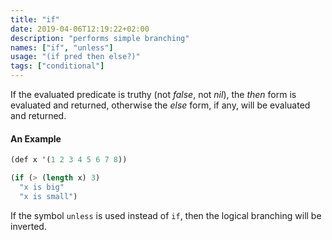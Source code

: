 ```yaml
---
title: "if"
date: 2019-04-06T12:19:22+02:00
description: "performs simple branching"
names: ["if", "unless"]
usage: "(if pred then else?)"
tags: ["conditional"]
---
```

If the evaluated predicate is truthy (not _false_, not _nil_), the *then* form is evaluated and returned, otherwise the *else* form, if any, will be evaluated and returned.

#### An Example

~~~scheme
(def x '(1 2 3 4 5 6 7 8))

(if (> (length x) 3)
  "x is big"
  "x is small")
~~~

If the symbol `unless` is used instead of `if`, then the logical branching will be inverted.
